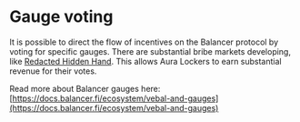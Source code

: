 # Gauge voting

It is possible to direct the flow of incentives on the Balancer protocol by voting for specific gauges. There are substantial bribe markets developing, like [Redacted Hidden Hand](https://mirror.xyz/0xE90c74145245B498fef924fAdC7bb34253c7cF90/CZDYoNk97LWOSvnOXst5ugbM5B1WHlcW3MCu4-5LIFE). This allows Aura Lockers to earn substantial revenue for their votes.



Read more about Balancer gauges here: [https://docs.balancer.fi/ecosystem/vebal-and-gauges](https://docs.balancer.fi/ecosystem/vebal-and-gauges)

